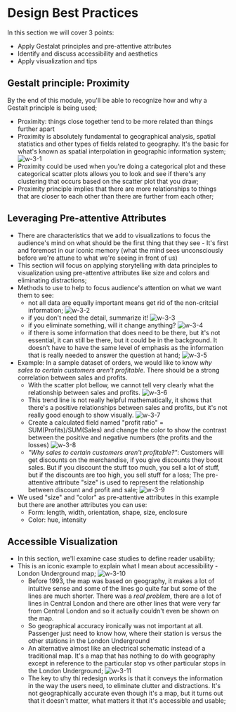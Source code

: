 # Design Best Practices

In this section we will cover 3 points: 
- Apply Gestalat principles and pre-attentive attributes 
- Identify and discuss accessibility and aesthetics 
- Apply visualization and tips

## Gestalt principle: Proximity
By the end of this module, you'll be able to recognize how and why a Gestalt principle is being used; 
- Proximity: things close together tend to be more related than things further apart
- Proximity is absolutely fundamental to geographical analysis, spatial statistics and other types of fields related to geography. It's the basic for what's known as spatial interpolation in geographic information system; 
  ![w-3-1](./w-3-1.png "w-3-1")
- Proximity could be used when you're doing a categorical plot and these categorical scatter plots allows you to look and see if there's any clustering that occurs based on the scatter plot that you draw; 
- Proximity principle implies that there are more relationships to things that are closer to each other than there are further from each other; 

## Leveraging Pre-attentive Attributes
- There are characteristics that we add to visualizations to focus the audience's mind on what should be the first thing that they see - It's first and foremost in our iconic memory (what the mind sees unconsciously before we're attune to what we're seeing in front of us)
- This section will focus on applying storytelling with data principles to visualization using pre-attentive attributes like size and colors and eliminating distractions; 
- Methods to use to help to focus audience's attention on what we want them to see: 
  - not all data are equally important means get rid of the non-critcial information;
  ![w-3-2](./w-3-2.png "w-3-2")
  - if you don't need the detail, summarize it!
  ![w-3-3](./w-3-3.png "w-3-3")
  - if you eliminate something, will it change anything? 
  ![w-3-4](./w-3-4.png "w-3-4")
  - if there is some information that does need to be there, but it's not essential, it can still be there, but it could be in the background. It doesn't have to have the same level of emphasis as the information that is really needed to answer the question at hand; 
  ![w-3-5](./w-3-5.png "w-3-5")
- Example: In a sample dataset of orders, we would like to know *why sales to certain customers aren't profitable*. There should be a strong correlation between sales and profits. 
  - With the scatter plot bellow, we cannot tell very clearly what the relationship between sales and profits. 
  ![w-3-6](./w-3-6.png "w-3-6")
  - This trend line is not really helpful mathematically, it shows that there's a positive relationships between sales and profits, but it's not really good enough to show visually. 
  ![w-3-7](./w-3-7.png "w-3-7")
  - Create a calculated field named "profit ratio" = SUM(Profits)/SUM(Sales) and change the color to show the contrast between the positive and negative numbers (the profits and the losses)
  ![w-3-8](./w-3-8.png "w-3-8")
  - *"Why sales to certain customers aren't profitable?"*: Customers will get discounts on the merchandise, if you give discounts they boost sales. But if you discount the stuff too much, you sell a lot of stuff, but if the discounts are too high, you sell stuff for a loss; The pre-attentive attribute "size" is used to represent the relationship between discount and profit and sale; 
  ![w-3-9](./w-3-9.png "w-3-9")
- We used "size" and "color" as pre-attentive attributes in this example but there are another attributes you can use: 
  - Form: length, width, orientation, shape, size, enclosure
  - Color: hue, intensity

## Accessible Visualization
- In this section, we'll examine case studies to define reader usability; 
- This is an iconic example to explain what I mean about accessibility - London Underground map; 
  ![w-3-10](./w-3-10.png "w-3-10")
  - Before 1993, the map was based on geography, it makes a lot of intuitive sense and some of the lines go quite far but some of the lines are much shorter. There was a *real problem*, there are a lot of lines in Central London and there are other lines that were very far from Central London and so it actually couldn't even be shown on the map. 
  - So geographical accuracy ironically was not important at all. Passenger just need to know how, where their station is versus the other stations in the London Underground
  - An alternative almost like an electrical schematic instead of a traditional map. It's a map that has nothing to do with geography except in reference to the particular stop vs other particular stops in the London Underground; 
  ![w-3-11](./w-3-11.png "w-3-11")
  - The key to ưhy thí redesign works is that it conveys the information in the way the users need, to eliminate clutter and distractions. It's not geographically accurate even though it's a map, but it turns out that it doesn't matter, what matters it that it's accessible and usable; 